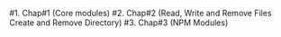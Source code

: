 #1. Chap#1  (Core modules)
#2. Chap#2 (Read, Write and Remove Files Create and Remove Directory)
#3. Chap#3 (NPM Modules)

